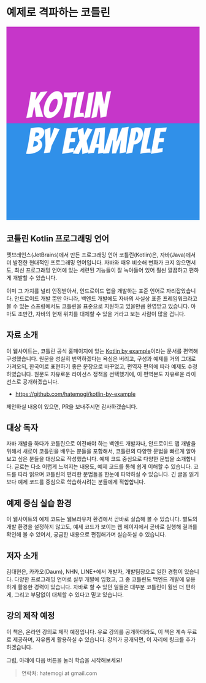 # 예제로 격파하는 코틀린

![타이틀로고](img/kotlin-by-example.png)

## 코틀린 Kotlin 프로그래밍 언어

젯브레인스(JetBrains)에서 만든 프로그래밍 언어 코틀린(Kotlin)은, 자바(Java)에서 더 발전한 현대적인 프로그래밍 언어입니다. 자바와 매우 비슷해 변화가 크지 않으면서도, 최신 프로그래밍 언어에 있는 세련된 기능들이 잘 녹아들어 있어 훨씬 깔끔하고 편하게 개발할 수 있습니다.

이미 그 가치를 널리 인정받아서, 안드로이드 앱을 개발하는 표준 언어로 자리잡았습니다. 안드로이드 개발 뿐만 아니라, 백엔드 개발에도 자바의 사실상 표준 프레임워크라고 볼 수 있는 스프링에서도 코틀린을 표준으로 지원하고 있을만큼 환영받고 있습니다. 아마도 조만간, 자바의 현재 위치를 대체할 수 있을 거라고 보는 사람이 많을 겁니다.

## 자료 소개

이 웹사이트는, 코틀린 공식 홈페이지에 있는 [Kotlin by example](https://play.kotlinlang.org/byExample/overview)이라는 문서를 편역해 구성했습니다. 원문을 성실히 번역하겠다는 욕심은 버리고, 구성과 예제를 거의 그대로 가져오되, 한국어로 표현하기 좋은 문장으로 바꾸었고, 편역자 편의에 따라 예제도 수정하였습니다. 원문도 자유로운 라이선스 정책을 선택했기에, 이 편역본도 자유로운 라이선스로 공개하겠습니다.

* <https://github.com/hatemogi/kotlin-by-example>

제안하실 내용이 있으면, PR을 보내주시면 감사하겠습니다.

## 대상 독자

자바 개발을 하다가 코틀린으로 이전해야 하는 백엔드 개발자나, 안드로이드 앱 개발을 위해서 새로이 코틀린을 배우는 분들을 포함해서, 코틀린의 다양한 문법을 빠르게 알아보고 싶은 분들을 대상으로 작성했습니다. 예제 코드 중심으로 다양한 문법을 소개합니다. 글로는 다소 어렵게 느껴지는 내용도, 예제 코드를 통해 쉽게 이해할 수 있습니다. 코드를 따라 읽으며 코틀린의 편리한 문법들을 한눈에 파악하실 수 있습니다. 긴 글을 읽기보다 예제 코드를 중심으로 학습하시려는 분들에게 적합합니다.

## 예제 중심 실습 환경

이 웹사이트의 예제 코드는 웹브라우저 환경에서 곧바로 실습해 볼 수 있습니다. 별도의 개발 환경을 설정하지 않고도, 예제 코드가 보이는 웹 페이지에서 곧바로 실행해 결과를 확인해 볼 수 있어서, 궁금한 내용으로 편집해가며 실습하실 수 있습니다.

## 저자 소개

김대현은, 카카오(Daum), NHN, LINE+에서 개발자, 개발팀장으로 일한 경험이 있습니다. 다양한 프로그래밍 언어로 실무 개발에 임했고, 그 중 코틀린도 백엔드 개발에 유용하게 활용한 경력이 있습니다. 자바로 할 수 있던 일들은 대부분 코틀린이 훨씬 더 편하게, 그리고 부담없이 대체할 수 있다고 믿고 있습니다.

## 강의 제작 예정

이 책은, 온라인 강의로 제작 예정입니다. 유료 강의를 공개하더라도, 이 책은 계속 무료로 제공하며, 자유롭게 활용하실 수 있습니다. 강의가 공개되면, 이 자리에 링크를 추가하겠습니다.

그럼, 아래에 다음 버튼을 눌러 학습을 시작해보세요!

> 연락처: hatemogi at gmail.com